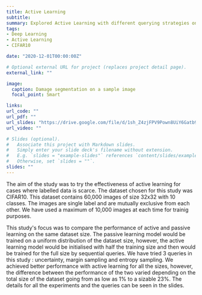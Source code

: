 ```yaml
---
title: Active Learning
subtitle: 
summary: Explored Active Learning with different querying strategies on CIFAR10 dataset and managed to achieve high accuracies with very limited training data
tags:
- Deep Learning
- Active Learning
- CIFAR10

date: "2020-12-01T00:00:00Z"

# Optional external URL for project (replaces project detail page).
external_link: ""

image:
  caption: Damage segmentation on a sample image
  focal_point: Smart

links:
url_code: ""
url_pdf: ""
url_slides: "https://drive.google.com/file/d/1sh_Z4zjFPV9Pown8UiY6Gatb9ZgGBHgP/view?usp=sharing"
url_video: ""

# Slides (optional).
#   Associate this project with Markdown slides.
#   Simply enter your slide deck's filename without extension.
#   E.g. `slides = "example-slides"` references `content/slides/example-slides.md`.
#   Otherwise, set `slides = ""`.
slides: ""
---
```

The aim of the study was to try the effectiveness of active learning for cases where labelled data is scarce. The dataset chosen for this study was CIFAR10. This dataset contains 60,000 images of size 32x32 with 10 classes. The images are single label and are mutually exclusive from each other. We have used a maximum of 10,000 images at each time for trainig purposes.

This study's focus was to compare the performance of active and passive learning on the same dataset size. The passive learning model would be trained on a uniform distribution of the dataset size, however, the active learning model would be initialised with half the training size and then would be trained for the full size by sequential queries. We have tried 3 queries in this study : uncertainty, margin sampling and entropy sampling. We achieved better performance with active learning for all the sizes, however, the difference between the performance of the two varied depending on the total size of the dataset going from as low as 1% to a sizable 23%. The details for all the experiments and the queries can be seen in the slides.
